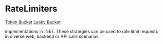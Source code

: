 RateLimiters
============

[Token Bucket](http://en.wikipedia.org/wiki/Token_bucket) 
[Leaky Bucket](http://en.wikipedia.org/wiki/Leaky_bucket) 

implementations in .NET. These strategies can be used to rate limit requests in diverse web, backend or API calls scenarios.